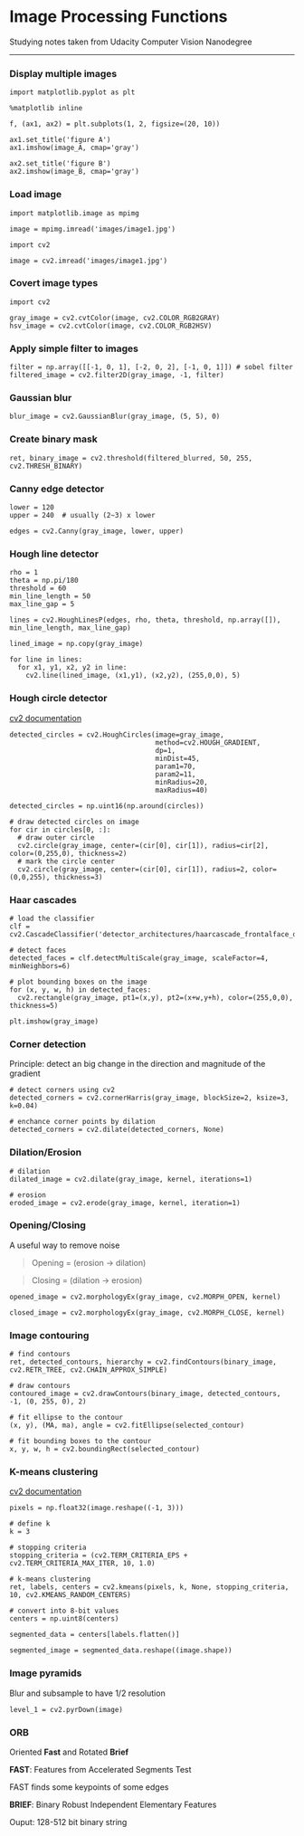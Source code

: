 # Image Processing Functions

Studying notes taken from Udacity Computer Vision Nanodegree

---

### Display multiple images

```python3
import matplotlib.pyplot as plt

%matplotlib inline

f, (ax1, ax2) = plt.subplots(1, 2, figsize=(20, 10))

ax1.set_title('figure A')
ax1.imshow(image_A, cmap='gray')

ax2.set_title('figure B')
ax2.imshow(image_B, cmap='gray')
```


### Load image

```python3
import matplotlib.image as mpimg

image = mpimg.imread('images/image1.jpg')
```

```python3
import cv2

image = cv2.imread('images/image1.jpg')
```

### Covert image types

```python3
import cv2

gray_image = cv2.cvtColor(image, cv2.COLOR_RGB2GRAY)
hsv_image = cv2.cvtColor(image, cv2.COLOR_RGB2HSV)
```

### Apply simple filter to images

```python3
filter = np.array([[-1, 0, 1], [-2, 0, 2], [-1, 0, 1]]) # sobel filter
filtered_image = cv2.filter2D(gray_image, -1, filter)
```

### Gaussian blur

```python3
blur_image = cv2.GaussianBlur(gray_image, (5, 5), 0)
```

### Create binary mask

```python3
ret, binary_image = cv2.threshold(filtered_blurred, 50, 255, cv2.THRESH_BINARY)
```

### Canny edge detector

```python3
lower = 120
upper = 240  # usually (2~3) x lower

edges = cv2.Canny(gray_image, lower, upper)
```

### Hough line detector

```python3
rho = 1
theta = np.pi/180
threshold = 60
min_line_length = 50
max_line_gap = 5

lines = cv2.HoughLinesP(edges, rho, theta, threshold, np.array([]), min_line_length, max_line_gap)

lined_image = np.copy(gray_image)

for line in lines:
  for x1, y1, x2, y2 in line:
    cv2.line(lined_image, (x1,y1), (x2,y2), (255,0,0), 5)

```

### Hough circle detector

[cv2 documentation](https://docs.opencv.org/master/d3/de5/tutorial_js_houghcircles.html)

```python3
detected_circles = cv2.HoughCircles(image=gray_image,
                                    method=cv2.HOUGH_GRADIENT,
                                    dp=1,
                                    minDist=45,
                                    param1=70,
                                    param2=11,
                                    minRadius=20,
                                    maxRadius=40)
                                    
detected_circles = np.uint16(np.around(circles))

# draw detected circles on image
for cir in circles[0, :]:
  # draw outer circle
  cv2.circle(gray_image, center=(cir[0], cir[1]), radius=cir[2], color=(0,255,0), thickness=2)
  # mark the circle center
  cv2.circle(gray_image, center=(cir[0], cir[1]), radius=2, color=(0,0,255), thickness=3)

```

### Haar cascades

```python3
# load the classifier
clf = cv2.CascadeClassifier('detector_architectures/haarcascade_frontalface_default.xml')

# detect faces
detected_faces = clf.detectMultiScale(gray_image, scaleFactor=4, minNeighbors=6)

# plot bounding boxes on the image
for (x, y, w, h) in detected_faces:
  cv2.rectangle(gray_image, pt1=(x,y), pt2=(x+w,y+h), color=(255,0,0), thickness=5)

plt.imshow(gray_image)
```


### Corner detection

Principle: detect an big change in the direction and magnitude of the gradient

```python3
# detect corners using cv2
detected_corners = cv2.cornerHarris(gray_image, blockSize=2, ksize=3, k=0.04)

# enchance corner points by dilation
detected_corners = cv2.dilate(detected_corners, None)
```

### Dilation/Erosion

```python3
# dilation
dilated_image = cv2.dilate(gray_image, kernel, iterations=1)

# erosion
eroded_image = cv2.erode(gray_image, kernel, iteration=1)
```

### Opening/Closing

A useful way to remove noise

> Opening = (erosion -> dilation)

> Closing = (dilation -> erosion)

```python3
opened_image = cv2.morphologyEx(gray_image, cv2.MORPH_OPEN, kernel)

closed_image = cv2.morphologyEx(gray_image, cv2.MORPH_CLOSE, kernel)
```

### Image contouring

```python3
# find contours
ret, detected_contours, hierarchy = cv2.findContours(binary_image, cv2.RETR_TREE, cv2.CHAIN_APPROX_SIMPLE)

# draw contours
contoured_image = cv2.drawContours(binary_image, detected_contours, -1, (0, 255, 0), 2)

# fit ellipse to the contour
(x, y), (MA, ma), angle = cv2.fitEllipse(selected_contour)

# fit bounding boxes to the contour
x, y, w, h = cv2.boundingRect(selected_contour)
```

### K-means clustering

[cv2 documentation](https://docs.opencv.org/3.0-beta/doc/py_tutorials/py_ml/py_kmeans/py_kmeans_opencv/py_kmeans_opencv.html)

```python3
pixels = np.float32(image.reshape((-1, 3)))

# define k
k = 3

# stopping criteria
stopping_criteria = (cv2.TERM_CRITERIA_EPS + cv2.TERM_CRITERIA_MAX_ITER, 10, 1.0)

# k-means clustering
ret, labels, centers = cv2.kmeans(pixels, k, None, stopping_criteria, 10, cv2.KMEANS_RANDOM_CENTERS)

# convert into 8-bit values
centers = np.uint8(centers)

segmented_data = centers[labels.flatten()]

segmented_image = segmented_data.reshape((image.shape))
```

### Image pyramids

Blur and subsample to have 1/2 resolution

```python3
level_1 = cv2.pyrDown(image)
```


### ORB

Oriented **Fast** and Rotated **Brief**

**FAST**: Features from Accelerated Segments Test

FAST finds some keypoints of some edges

**BRIEF**: Binary Robust Independent Elementary Features

Ouput: 128-512 bit binary string






